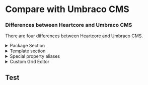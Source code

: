 # Compare with Umbraco CMS

### Differences between Heartcore and Umbraco CMS

There are four differences between Heartcore and Umbraco CMS.

<details>

<summary>Package Section</summary>

As a SaaS, it is not possible to install packages in Umbraco Heartcore as the code base is Closed source.

Instead, other features like **GraphQL**, an out-of-the-box **Content Delivery Network** (CDN) by Cloudflare and a **Preview API** are available in Umbraco Heartcore.

</details>

<details>

<summary>Template section</summary>

Umbraco Heartcore is a headless offering, meaning the frontend is decoupled from the backend. It is not possible to create templates in Umbraco Heartcore and the section is not available.

</details>

<details>

<summary>Special property aliases</summary>

Some special property aliases can manipulate the standard Umbraco routing pipeline in the Umbraco CMS.

Since the frontend and backend of Umbraco Heartcore are decoupled, it's not possible to use these aliases in Umbraco Heartcore.

The aliases are:

* umbracoRedirect
* umbracoInternalRedirectId
* umbracoUrlName
* umbracoUrlAlias

</details>

<details>

<summary>Custom Grid Editor</summary>

In Heartcore, the Grid editor is working a bit differently compared to the CMS.\
To see how to work with the Grid editor in Heartcore, have a look at the Creating a Custom Grid Editor Tutorial.

</details>

## Test 
